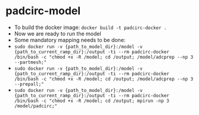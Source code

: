 # padcirc-model

- To build the docker image: `docker build -t padcirc-docker .`
- Now we are ready to run the model
- Some mandatory mapping needs to be done: 
- `sudo docker run -v {path_to_model_dir}:/model -v {path_to_current_ramp_dir}:/output -ti --rm padcirc-docker /bin/bash -c "chmod +x -R /model; cd /output; /model/adcprep --np 3 --partmesh;"`
- `sudo docker run -v {path_to_model_dir}:/model -v {path_to_current_ramp_dir}:/output -ti --rm padcirc-docker /bin/bash -c "chmod +x -R /model; cd /output; /model/adcprep --np 3 --prepall;"`
- `sudo docker run -v {path_to_model_dir}:/model -v {path_to_current_ramp_dir}:/output -ti --rm padcirc-docker /bin/bash -c "chmod +x -R /model; cd /output; mpirun -np 3 /model/padcirc;"`
